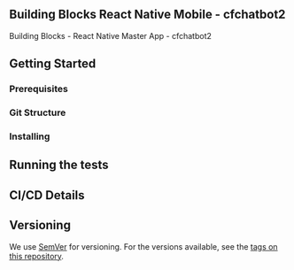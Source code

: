 ## Building Blocks React Native Mobile -  cfchatbot2

Building Blocks - React Native Master App - cfchatbot2

## Getting Started

### Prerequisites

### Git Structure

### Installing

## Running the tests

## CI/CD Details

## Versioning

We use [SemVer](http://semver.org/) for versioning. For the versions available, see the [tags on this repository](https://github.com/your/project/tags).